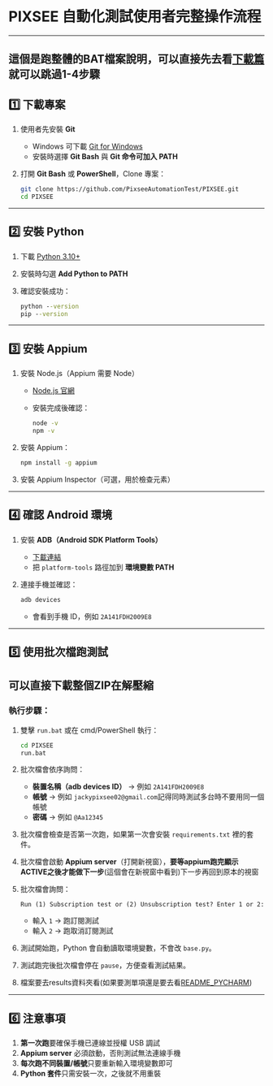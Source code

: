 


# PIXSEE 自動化測試使用者完整操作流程
---
## 這個是跑整體的BAT檔案說明，可以直接先去看[下載篇](https://docs.google.com/document/d/1ItL32rgG6MNTK-BSXAnEmVTSNSz00fPfkFMwrz_ic6Q/edit?tab=t.0)就可以跳過1-4步驟

## 1️⃣ 下載專案

1. 使用者先安裝 **Git**

   * Windows 可下載 [Git for Windows](https://git-scm.com/download/win)
   * 安裝時選擇 **Git Bash** 與 **Git 命令可加入 PATH**

2. 打開 **Git Bash** 或 **PowerShell**，Clone 專案：

   ```bash
   git clone https://github.com/PixseeAutomationTest/PIXSEE.git
   cd PIXSEE
   ```

---

## 2️⃣ 安裝 Python

1. 下載 [Python 3.10+](https://www.python.org/downloads/windows/)
2. 安裝時勾選 **Add Python to PATH**
3. 確認安裝成功：

   ```cmd
   python --version
   pip --version
   ```

---

## 3️⃣ 安裝 Appium

1. 安裝 Node.js（Appium 需要 Node）

   * [Node.js 官網](https://nodejs.org/)
   * 安裝完成後確認：

     ```cmd
     node -v
     npm -v
     ```

2. 安裝 Appium：

   ```cmd
   npm install -g appium
   ```

3. 安裝 Appium Inspector（可選，用於檢查元素）

---

## 4️⃣ 確認 Android 環境

1. 安裝 **ADB（Android SDK Platform Tools）**

   * [下載連結](https://developer.android.com/studio/releases/platform-tools)
   * 把 `platform-tools` 路徑加到 **環境變數 PATH**

2. 連接手機並確認：

   ```cmd
   adb devices
   ```

   * 會看到手機 ID，例如 `2A141FDH2009E8`

---

## 5️⃣ 使用批次檔跑測試

## 可以直接下載整個ZIP在解壓縮

### 執行步驟：

1. 雙擊 `run.bat` 或在 cmd/PowerShell 執行：

   ```cmd
   cd PIXSEE
   run.bat
   ```

2. 批次檔會依序詢問：

   * **裝置名稱（adb devices ID）** → 例如 `2A141FDH2009E8`
   * **帳號** → 例如 `jackypixsee02@gmail.com`記得同時測試多台時不要用同一個帳號
   * **密碼** → 例如 `@Aa12345`

3. 批次檔會檢查是否第一次跑，如果第一次會安裝 `requirements.txt` 裡的套件。

4. 批次檔會啟動 **Appium server**（打開新視窗），**要等appium跑完顯示ACTIVE之後才能做下一步**(這個會在新視窗中看到)下一步再回到原本的視窗

5. 批次檔會詢問：

   ```
   Run (1) Subscription test or (2) Unsubscription test? Enter 1 or 2:
   ```

   * 輸入 `1` → 跑訂閱測試
   * 輸入 `2` → 跑取消訂閱測試

6. 測試開始跑，Python 會自動讀取環境變數，不會改 `base.py`。

7. 測試跑完後批次檔會停在 `pause`，方便查看測試結果。
   
8. 檔案要去results資料夾看(如果要測單項還是要去看[README_PYCHARM](README_PYCHARM.md))

---

## 6️⃣ 注意事項

1. **第一次跑**要確保手機已連線並授權 USB 調試
2. **Appium server** 必須啟動，否則測試無法連線手機
3. **每次跑不同裝置/帳號**只要重新輸入環境變數即可
4. **Python 套件**只需安裝一次，之後就不用重裝


